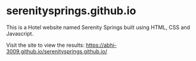 # serenitysprings.github.io
This is a Hotel website named Serenity Springs built using HTML, CSS and Javascript.

Visit the site to view the results:
https://abhi-3009.github.io/serenitysprings.github.io/
